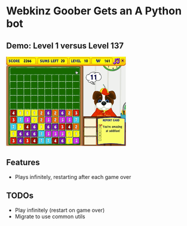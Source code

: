 # Webkinz Goober Gets an A Python bot
## Demo: Level 1 versus Level 137
<img src="./play.gif" width="320" />

## Features
- Plays infinitely, restarting after each game over

## TODOs
- Play infinitely (restart on game over)
- Migrate to use common utils